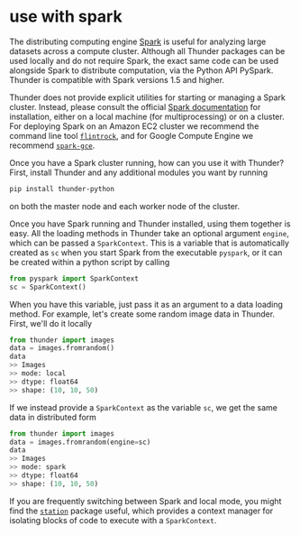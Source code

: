 # use with spark

The distributing computing engine [Spark](https://github.com/apache/spark) is useful for analyzing large datasets across a compute cluster. Although all Thunder packages can be used locally and do not require Spark, the exact same code can be used alongside Spark to distribute computation, via the Python API PySpark. Thunder is compatible with Spark versions 1.5 and higher.

Thunder does not provide explicit utilities for starting or managing a Spark cluster. Instead, please consult the official [Spark documentation](http://spark-project.org/docs/latest/) for installation, either on a local machine (for multiprocessing) or on a cluster. For deploying Spark on an Amazon EC2 cluster we recommend the command line tool [`flintrock`](https://github.com/nchammas/flintrock), and for Google Compute Engine we recommend [`spark-gce`](https://github.com/broxtronix/spark-gce).

Once you have a Spark cluster running, how can you use it with Thunder? First, install Thunder and any additional modules you want by running 

```bash
pip install thunder-python
```

on both the master node and each worker node of the cluster.

Once you have Spark running and Thunder installed, using them together is easy. All the loading methods in Thunder take an optional argument `engine`, which can be passed a `SparkContext`. This is a variable that is automatically created as `sc` when you start Spark from the executable `pyspark`, or it can be created within a python script by calling

```python
from pyspark import SparkContext
sc = SparkContext()
```

When you have this variable, just pass it as an argument to a data loading method. For example, let's create some random image data in Thunder. First, we'll do it locally

```python
from thunder import images
data = images.fromrandom()
data
>> Images
>> mode: local
>> dtype: float64
>> shape: (10, 10, 50)
```

If we instead provide a `SparkContext` as the variable `sc`, we get the same data in distributed form

```python
from thunder import images
data = images.fromrandom(engine=sc)
data
>> Images
>> mode: spark
>> dtype: float64
>> shape: (10, 10, 50)
```

If you are frequently switching between Spark and local mode, you might find the [`station`](https://github.com/freeman-lab/station) package useful, which provides a context manager for isolating blocks of code to execute with a `SparkContext`.